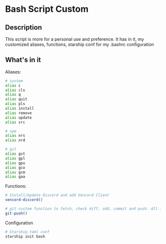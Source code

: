 # Bash Script Custom

## Description
This script is more for a personal use and preference. It has in it, my customized aliases, functions, starship conf for my .bashrc configuration

## What's in it
Aliases:
```bash
# system
alias c
alias cls
alias q
alias quit
alias pls
alias install
alias remove
alias update
alias src

# npm
alias nrs
alias nrd

# git
alias gst
alias gpl
alias gpu
alias gco
alias gcm
alias gaa
```

Functions:
```bash
# Install/Update Discord and add Vencord Client
vencord-discord()

# git custom function to fetch, check diff, add, commit and push. All in one function
git-push()
```

Configuration
```bash
# Starship.toml conf
starship init bash
```